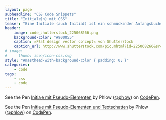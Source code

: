 ```yaml
---
layout: page
subheadline: "CSS Code Snippets"
title: "Initiale(n) mit CSS"
teaser: "Eine Initiale (auch Initial) ist ein schmückender Anfangsbuchstabe, der am Anfang eines Textes hervorgehoben wird. Mit Pseudoelementen in CSS lässt sich das leicht bewerkstelligen. Eine Auswahl verschiedenster CSS-Initialen."
header:
    image: code_shutterstock_225068266.png
    background-color: "#900055"
    caption: »Flat design vector concept« von Shutterstock
    caption_url: http://www.shutterstock.com/pic.mhtml?id=225068266&src=id
# image:
#     thumb: icon/icon-css.svg
style: "#masthead-with-background-color { padding: 0; }"
categories:
    - code
tags:
    - css
    - code
---
```



<p data-height="268" data-theme-id="0" data-slug-hash="azLOyy" data-default-tab="result" data-user="phlow" class='codepen'>See the Pen <a href='http://codepen.io/phlow/pen/azLOyy/'>Initiale mit Pseudo-Elementen</a> by Phlow (<a href='http://codepen.io/phlow'>@phlow</a>) on <a href='http://codepen.io'>CodePen</a>.</p>
<script async src="//assets.codepen.io/assets/embed/ei.js"></script>



<p data-height="268" data-theme-id="0" data-slug-hash="GgMpZR" data-default-tab="result" data-user="phlow" class='codepen'>See the Pen <a href='http://codepen.io/phlow/pen/GgMpZR/'>Initiale mit Pseudo-Elementen und Textschatten</a> by Phlow (<a href='http://codepen.io/phlow'>@phlow</a>) on <a href='http://codepen.io'>CodePen</a>.</p>
